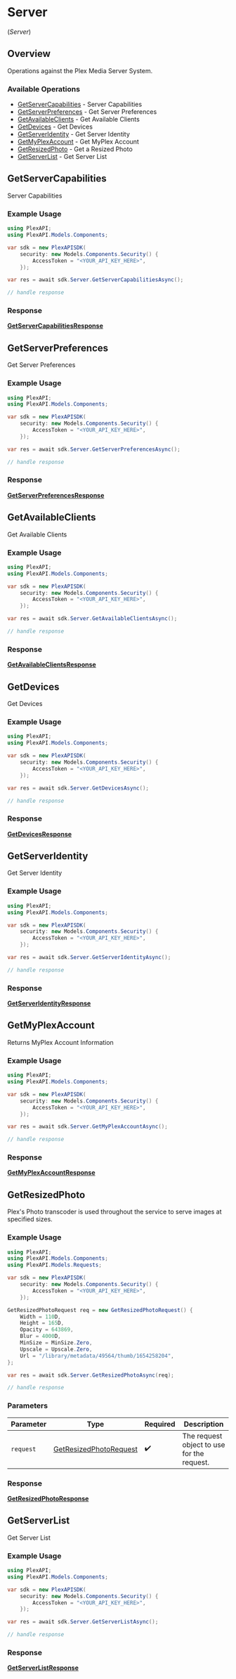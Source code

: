 # Server
(*Server*)

## Overview

Operations against the Plex Media Server System.


### Available Operations

* [GetServerCapabilities](#getservercapabilities) - Server Capabilities
* [GetServerPreferences](#getserverpreferences) - Get Server Preferences
* [GetAvailableClients](#getavailableclients) - Get Available Clients
* [GetDevices](#getdevices) - Get Devices
* [GetServerIdentity](#getserveridentity) - Get Server Identity
* [GetMyPlexAccount](#getmyplexaccount) - Get MyPlex Account
* [GetResizedPhoto](#getresizedphoto) - Get a Resized Photo
* [GetServerList](#getserverlist) - Get Server List

## GetServerCapabilities

Server Capabilities

### Example Usage

```csharp
using PlexAPI;
using PlexAPI.Models.Components;

var sdk = new PlexAPISDK(
    security: new Models.Components.Security() {
        AccessToken = "<YOUR_API_KEY_HERE>",
    });

var res = await sdk.Server.GetServerCapabilitiesAsync();

// handle response
```


### Response

**[GetServerCapabilitiesResponse](../../Models/Requests/GetServerCapabilitiesResponse.md)**


## GetServerPreferences

Get Server Preferences

### Example Usage

```csharp
using PlexAPI;
using PlexAPI.Models.Components;

var sdk = new PlexAPISDK(
    security: new Models.Components.Security() {
        AccessToken = "<YOUR_API_KEY_HERE>",
    });

var res = await sdk.Server.GetServerPreferencesAsync();

// handle response
```


### Response

**[GetServerPreferencesResponse](../../Models/Requests/GetServerPreferencesResponse.md)**


## GetAvailableClients

Get Available Clients

### Example Usage

```csharp
using PlexAPI;
using PlexAPI.Models.Components;

var sdk = new PlexAPISDK(
    security: new Models.Components.Security() {
        AccessToken = "<YOUR_API_KEY_HERE>",
    });

var res = await sdk.Server.GetAvailableClientsAsync();

// handle response
```


### Response

**[GetAvailableClientsResponse](../../Models/Requests/GetAvailableClientsResponse.md)**


## GetDevices

Get Devices

### Example Usage

```csharp
using PlexAPI;
using PlexAPI.Models.Components;

var sdk = new PlexAPISDK(
    security: new Models.Components.Security() {
        AccessToken = "<YOUR_API_KEY_HERE>",
    });

var res = await sdk.Server.GetDevicesAsync();

// handle response
```


### Response

**[GetDevicesResponse](../../Models/Requests/GetDevicesResponse.md)**


## GetServerIdentity

Get Server Identity

### Example Usage

```csharp
using PlexAPI;
using PlexAPI.Models.Components;

var sdk = new PlexAPISDK(
    security: new Models.Components.Security() {
        AccessToken = "<YOUR_API_KEY_HERE>",
    });

var res = await sdk.Server.GetServerIdentityAsync();

// handle response
```


### Response

**[GetServerIdentityResponse](../../Models/Requests/GetServerIdentityResponse.md)**


## GetMyPlexAccount

Returns MyPlex Account Information

### Example Usage

```csharp
using PlexAPI;
using PlexAPI.Models.Components;

var sdk = new PlexAPISDK(
    security: new Models.Components.Security() {
        AccessToken = "<YOUR_API_KEY_HERE>",
    });

var res = await sdk.Server.GetMyPlexAccountAsync();

// handle response
```


### Response

**[GetMyPlexAccountResponse](../../Models/Requests/GetMyPlexAccountResponse.md)**


## GetResizedPhoto

Plex's Photo transcoder is used throughout the service to serve images at specified sizes.


### Example Usage

```csharp
using PlexAPI;
using PlexAPI.Models.Components;
using PlexAPI.Models.Requests;

var sdk = new PlexAPISDK(
    security: new Models.Components.Security() {
        AccessToken = "<YOUR_API_KEY_HERE>",
    });

GetResizedPhotoRequest req = new GetResizedPhotoRequest() {
    Width = 110D,
    Height = 165D,
    Opacity = 643869,
    Blur = 4000D,
    MinSize = MinSize.Zero,
    Upscale = Upscale.Zero,
    Url = "/library/metadata/49564/thumb/1654258204",
};

var res = await sdk.Server.GetResizedPhotoAsync(req);

// handle response
```

### Parameters

| Parameter                                                                 | Type                                                                      | Required                                                                  | Description                                                               |
| ------------------------------------------------------------------------- | ------------------------------------------------------------------------- | ------------------------------------------------------------------------- | ------------------------------------------------------------------------- |
| `request`                                                                 | [GetResizedPhotoRequest](../../Models/Requests/GetResizedPhotoRequest.md) | :heavy_check_mark:                                                        | The request object to use for the request.                                |


### Response

**[GetResizedPhotoResponse](../../Models/Requests/GetResizedPhotoResponse.md)**


## GetServerList

Get Server List

### Example Usage

```csharp
using PlexAPI;
using PlexAPI.Models.Components;

var sdk = new PlexAPISDK(
    security: new Models.Components.Security() {
        AccessToken = "<YOUR_API_KEY_HERE>",
    });

var res = await sdk.Server.GetServerListAsync();

// handle response
```


### Response

**[GetServerListResponse](../../Models/Requests/GetServerListResponse.md)**

